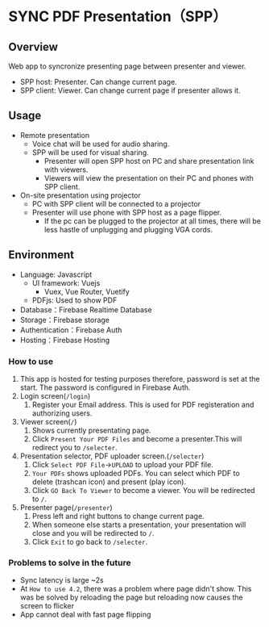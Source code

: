 # SYNC PDF Presentation（SPP）

## Overview
Web app to syncronize presenting page between presenter and viewer.   

- SPP host: Presenter. Can change current page.
- SPP client: Viewer. Can change current page if presenter allows it.

## Usage
- Remote presentation   
  - Voice chat will be used for audio sharing.
  - SPP will be used for visual sharing.
    - Presenter will open SPP host on PC and share presentation link with viewers.
    - Viewers will view the presentation on their PC and phones with SPP client.
- On-site presentation using projector 
  - PC with SPP client will be connected to a projector
  - Presenter will use phone with SPP host as a page flipper. 
    - If the pc can be plugged to the projector at all times, there will be less hastle of unplugging and plugging VGA cords. 

## Environment
- Language: Javascript
  - UI framework: Vuejs
    - Vuex, Vue Router, Vuetify
  - PDFjs: Used to show PDF
- Database：Firebase Realtime Database
- Storage：Firebase storage
- Authentication：Firebase Auth
- Hosting：Firebase Hosting

### How to use
1. This app is hosted for testing purposes therefore, password is set at the start. The password is configured in Firebase Auth.
2. Login screen(```/login```)
   1. Register your Email address. This is used for PDF registeration and authorizing users.
3. Viewer screen(```/```)
   1. Shows currently presentating page.
   2. Click `Present Your PDF Files` and become a presenter.This will redirect you to ```/selecter```.
4. Presentation selector, PDF uploader screen.(```/selecter```)
   1. Click `Select PDF File`->`UPLOAD` to upload your PDF file.
   2. `Your PDFs` shows uploaded PDFs. You can select which PDF to delete (trashcan icon) and present (play icon).
   3. Click `GO Back To Viewer` to become a viewer. You will be redirected to ```/```.
5. Presenter page(```/presenter```)
   1. Press left and right buttons to change current page.
   2. When someone else starts a presentation, your presentation will close and you will be redirected to ```/```.
   3. Click `Exit` to go back to ```/selecter```.

### Problems to solve in the future
- Sync latency is large ~2s
- At `How to use 4.2`, there was a problem where page didn't show. This was be solved by reloading the page but reloading now causes the screen to flicker
- App cannot deal with fast page flipping
